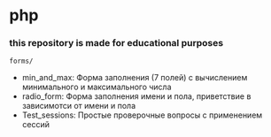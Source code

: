 # php
### this repository is made for educational purposes  
    forms/  
+ min_and_max: Форма заполнения (7 полей) с вычислением минимального и максимального числа
+ radio_form: Форма заполнения имени и пола, приветствие в зависимотси от имени и пола
+ Test_sessions: Простые проверочные вопросы с применением сессий
